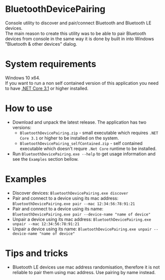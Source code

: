 # BluetoothDevicePairing
Console utility to discover and pair/connect Bluetooth and Bluetooth LE devices.<br>
The main reason to create this utility was to be able to pair Bluetooth devices from console in the same way it is done by built in into Windows "Bluetooth & other devices" dialog.

# System requirements
Windows 10 x64.<br>
If you want to run a non self contained version of this application you need to have [.NET Core 3.1](https://dotnet.microsoft.com/download) or higher installed.

# How to use
* Download and unpack the latest release. The application has two versions:
    * `BluetoothDevicePairing.zip` - small executable which requires `.NET Core 3.1` or higher to be installed on the system.
    * `BluetoothDevicePairing_selfContained.zip` - self contained executable which doesn't requre `.Net Core` runtime to be installed.
* Run `BluetoothDevicePairing.exe --help` to get usage information and see the `Examples` section bellow.

# Examples
* Discover devices: `BluetoothDevicePairing.exe discover`
* Pair and connect to a device using its mac address: `BluetoothDevicePairing.exe pair --mac 12:34:56:78:91:21`
* Pair and connect to a device using its name: `BluetoothDevicePairing.exe pair --device-name "name of device"`
* Unpair a device using its mac address: `BluetoothDevicePairing.exe unpair --mac 12:34:56:78:91:21`
* Unpair a device using its name: `BluetoothDevicePairing.exe unpair --device-name "name of device"`

# Tips and tricks
* Bluetooth LE devices use mac address randomisation, therefore it is not reliable to pair them using mac address. Use pairing by name instead.
